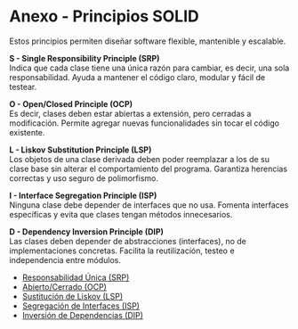 # Anexo - Principios SOLID

Estos principios permiten diseñar software flexible, mantenible y escalable.

__S - Single Responsibility Principle (SRP)__
<br>
Indica que cada clase tiene una única razón para cambiar, es decir, una sola responsabilidad.
Ayuda a mantener el código claro, modular y fácil de testear.

__O - Open/Closed Principle (OCP)__
<br>
Es decir, clases deben estar abiertas a extensión, pero cerradas a modificación.
Permite agregar nuevas funcionalidades sin tocar el código existente.

__L - Liskov Substitution Principle (LSP)__
<br>
Los objetos de una clase derivada deben poder reemplazar a los de su clase base sin alterar el comportamiento del programa.
Garantiza herencias correctas y uso seguro de polimorfismo.

__I - Interface Segregation Principle (ISP)__
<br>
Ninguna clase debe depender de interfaces que no usa.
Fomenta interfaces específicas y evita que clases tengan métodos innecesarios.

__D - Dependency Inversion Principle (DIP)__
<br>
Las clases deben depender de abstracciones (interfaces), no de implementaciones concretas.
Facilita la reutilización, testeo e independencia entre módulos.

- [Responsabilidad Única (SRP)](srp.md)
- [Abierto/Cerrado (OCP)](ocp.md)
- [Sustitución de Liskov (LSP)](lsp.md)
- [Segregación de Interfaces (ISP)](isp.md)
- [Inversión de Dependencias (DIP)](dip.md)